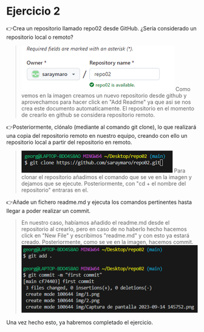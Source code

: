 # Ejercicio 2
👉Crea un repositorio llamado repo02 desde GitHub. ¿Sería considerado un repositorio
local o remoto?
>![Alt text](img/1.png)
Como vemos en la imagen creamos un nuevo repositorio desde github y aprovechamos para hacer click en "Add Readme" ya que asi se nos crea este documento automaticamente. El repositorio en el momento de crearlo en github se considera repositorio remoto.

👉Posteriormente, clónalo (mediante al comando git clone), lo que realizará una copia
del repositorio remoto en nuestro equipo, creando con ello un repositorio local a partir del
repositorio en remoto.
>![Alt text](img/2.png)
Para clonar el repositorio añadimos el comando que se ve en la imagen y dejamos que se ejecute. Posteriormente, con "cd + el nombre del repositorio" entraras en el.

👉Añade un fichero readme.md y ejecuta los comandos pertinentes hasta llegar a poder
realizar un commit.
>En nuestro caso, habíamos añadido el readme.md desde el repositorio al crearlo, pero en caso de no haberlo hecho hacemos click en "New File" y escribimos "readme.md" y con esto ya estará creado. Posteriormente, como se ve en la imagen, hacemos commit.
![Alt text](img/3.png)

Una vez hecho esto, ya habremos completado el ejercicio.
